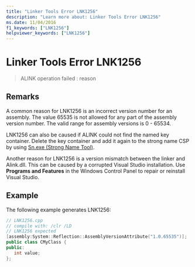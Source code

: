 ```yaml
---
title: "Linker Tools Error LNK1256"
description: "Learn more about: Linker Tools Error LNK1256"
ms.date: 11/04/2016
f1_keywords: ["LNK1256"]
helpviewer_keywords: ["LNK1256"]
---
```

# Linker Tools Error LNK1256

> ALINK operation failed : reason

## Remarks

A common reason for LNK1256 is an incorrect version number for an assembly. The value 65535 is not allowed for any part of the assembly version number. The valid range for assembly versions is 0 - 65534.

LNK1256 can also be caused if ALINK could not find the named key container. Delete the key container and add it again to the strong name CSP by using [Sn.exe (Strong Name Tool)](/dotnet/framework/tools/sn-exe-strong-name-tool).

Another reason for LNK1256 is a version mismatch between the linker and Alink.dll. This can be caused by a corrupted Visual Studio installation. Use **Programs and Features** in the Windows Control Panel to repair or reinstall Visual Studio.

## Example

The following example generates LNK1256:

```cpp
// LNK1256.cpp
// compile with: /clr /LD
// LNK1256 expected
[assembly:System::Reflection::AssemblyVersionAttribute("1.0.65535")];
public class CMyClass {
public:
   int value;
};
```
